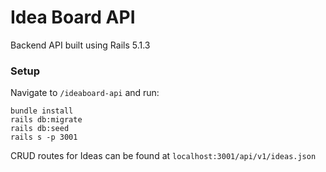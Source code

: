 # Idea Board API

Backend API built using Rails 5.1.3

### Setup

Navigate to `/ideaboard-api` and run:

    bundle install
    rails db:migrate
    rails db:seed
    rails s -p 3001

CRUD routes for Ideas can be found at `localhost:3001/api/v1/ideas.json`
